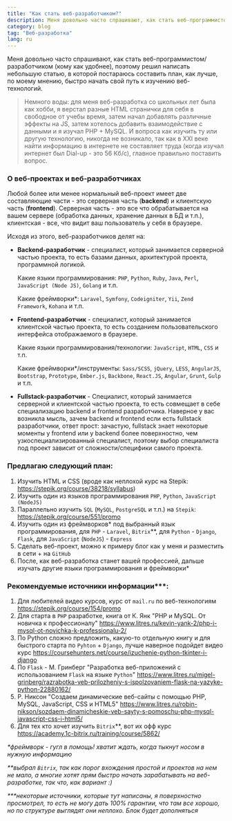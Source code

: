 ```yaml
---
title: "Как стать веб-разработчиком?"
description: Меня довольно часто спрашивают, как стать веб-программистом/разработчиком (кому как удобнее), поэтому решил написать небольшую статью, в которой постараюсь составить план, как лучше, по моему мнению, быстро начать свой путь к изучению веб-технологий.
category: blog
tag: "Веб-разработка"
lang: ru
---
```

Меня довольно часто спрашивают, как стать веб-программистом/разработчиком (кому как удобнее), поэтому решил написать небольшую статью, в которой постараюсь составить план, как лучше, по моему мнению, быстро начать свой путь к изучению веб-технологий.

>Немного воды: для меня веб-разработка со школьных лет была как хобби, я верстал разные HTML странички для себя в свободное от учебы время, затем начал добавлять различные эффекты на JS, затем хотелось добавить взаимодействие с данными и я изучал PHP + MySQL. И вопроса как изучить ту или другую технологию, никогда не возникало, так как в XXI веке найти информацию в интернете не составляет труда (когда изучал интернет был Dial-up - это 56 Кб/с), главное правильно поставить вопрос.

### О веб-проектах и веб-разработчиках

Любой более или менее нормальный веб-проект имеет две составляющие части - это серверная часть (**backend**) и клиентскую часть (**frontend**). 
Серверная часть - это все что обрабатывается на вашем сервере (обработка данных, хранение данных в БД и т.п.), клиентская - все, что видит ваш пользователь у себя в браузере.

Исходя из этого, веб-разработчиков делят на:

- **Backend-разработчик** - специалист, который занимается серверной частью проекта, то есть базами данных, архитектурой проекта, программной логикой.
  
  Какие языки программирования: `PHP`, `Python`, `Ruby`, `Java`, `Perl`, `JavaScript (Node JS)`, `Golang` и т.п.
  
  Какие фреймворки*: `Laravel`, `Symfony`, `Codeigniter`, `Yii`, `Zend Framework`, `Kohana` и т.п.

- **Frontend-разработчик** - специалист, который занимается клиентской частью проекта, то есть созданием пользовательского интерфейса отображаемого в браузере.

  Какие языки программирования/технологии: `JavaScript`, `HTML`, `CSS` и т.п.

  Какие фреймворки*/инструменты: `Sass/SCSS`, `jQuery`, `LESS`, `AngularJS`, `Bootstrap`, `Prototype`, `Ember.js`, `Backbone`, `React.JS`, `Angular`, `Grunt`, `Gulp` и т.п.

- **Fullstack-разработчик** - Специалист, который занимается серверной и клиентской частью проекта, то есть совмещает в себе специализацию backend и frontend разработчика. Наверное у вас возникла мысль, зачем backend и frontend если есть fullstack разработчики, ответ прост: зачастую, fullstack знает некоторые моменты у frontend или у backend более поверхностно, чем узкоспециализированный специалист, поэтому выбор специалиста под проект зависит от сложности/специфики самого проекта.

### Предлагаю следующий план:

1. Изучить HTML и CSS (вроде как неплохой курс на Stepik: <a target="_blank" href="https://stepik.org/course/38218/syllabus">https://stepik.org/course/38218/syllabus</a>)
2. Изучить один из языков программирования `PHP`, `Python`, `JavaScript (NodeJS)`
3. Параллельно изучить `SQL` (`MySQL`, `PostgreSQL` и т.п.) на `Stepik`: <a target="_blank" href="https://stepik.org/course/551/promo">https://stepik.org/course/551/promo</a>
4. Изучить один из фреймворков* под выбранный язык программирования, для `PHP` - `Laravel`, `Bitrix`**, для `Python` - `Django`, `Flask`, для `JavaScript` (`NodeJS`) - `Express`
5. Сделать веб-проект, можно к примеру блог как у меня и разместить в сети + на `GitHub`
6. После, как веб-разработка станет вашей профессией, дальше изучать другие языки программирования и фреймворки*

### Рекомендуемые источники информации***:

1. Для любителей видео курсов, курс от `mail.ru` по веб-технологиям <a target="_blank" href="https://stepik.org/course/154/promo">https://stepik.org/course/154/promo</a>
2. Для старта в `PHP` разработке, книга от К. Янк "PHP и MySQL. От новичка к профессионалу" <a target="_blank" href="https://www.litres.ru/kevin-yank-2/php-i-mysql-ot-novichka-k-professionalu-2/">https://www.litres.ru/kevin-yank-2/php-i-mysql-ot-novichka-k-professionalu-2/</a>
3. По Python сложно предложить, какую-то отдельную книгу и для быстрого старта по `Pyhton` + `Django`, лучше наверное подойдет видео курс <a target="_blank" href="https://coursehunters.net/course/izuchenie-python-tkinter-i-django">https://coursehunters.net/course/izuchenie-python-tkinter-i-django</a>
4. По `Flask` - М. Гринберг "Разработка веб-приложений с использованием `Flask` на языке `Python`" <a target="_blank" href="https://www.litres.ru/migel-grinberg/razrabotka-veb-prilozheniy-s-ispolzovaniem-flask-na-yazyke-python-22880162/">https://www.litres.ru/migel-grinberg/razrabotka-veb-prilozheniy-s-ispolzovaniem-flask-na-yazyke-python-22880162/</a>
5. Р. Никсон "Создаем динамические веб-сайты с помощью PHP, MySQL, JavaScript, CSS и HTML5" <a target="_blank" href="https://www.litres.ru/robin-nikson/sozdaem-dinamicheskie-veb-sayty-s-pomoschu-php-mysql-javascript-css-i-html5/">https://www.litres.ru/robin-nikson/sozdaem-dinamicheskie-veb-sayty-s-pomoschu-php-mysql-javascript-css-i-html5/</a>
6. Для тех кто хочет изучить `Bitrix`**, вот их офф курс <a target="_blank" href="https://academy.1c-bitrix.ru/training/course/5862/">https://academy.1c-bitrix.ru/training/course/5862/</a>

_*фреймворк - гугл в помощь! хватит ждать, когда тыкнут носом в нужную информацию_

_**выбрал `Bitrix`, так как порог вхождения простой и проектов на нем не мало, а многие хотят прям быстро начать зарабатывать на веб-разработке, так что, как вариант :)_

_***некоторые источники, которые тут написаны, я поверхностно просмотрел, то есть не могу дать 100% гарантии, что там все хорошо, но по структуре выглядят они неплохо. Блок будет дополняться_
